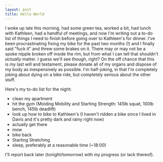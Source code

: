```yaml
---
layout: post
title: Hello World
---
```


I woke up late this morning, had some green tea, worked a bit, had lunch with Kathleen, had a handful of meetings, and now I'm writing out a to-do list of things I need to finish before going over to Kathleen's for dinner. I've been procrastinating fixing my bike for the past two months (!) and I finally said "fuck it" and threw some brakes on it. There may or may not be a spoke nipple broken off inside the rim, but from what I can tell that shouldn't *actually* matter. I guess we'll see though, right? On the off chance that this is my last will and testament, please donate all of my organs and dispose of my body as inexpensively as possible. I'm half-joking, in that I'm completely joking about dying on a bike ride, but completely serious about the other stuff.

Here's my to-do list for the night:
- clean my apartment
- hit the gym (Molding Mobility and Starting Strength: 145lb squat, 100lb bench, 145lb deadlift)
- look up how to bike to Kathleen's (I haven't ridden a bike since I lived in Davis and it's pretty dark and rainy right now)
- actually get there
- mow
- bike back
- Starting Stretching
- sleep, preferably at a reasonable time (~18:00)

I'll report back later (tonight/tomorrow) with my progress (or lack thereof).
